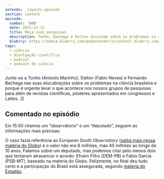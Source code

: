 ```yaml
---
extends: _layouts.episode
section: content
episode:
  number: '000'
  date: 2015-12-12
  title: Meça suas pesquisas
  description: Tonho, Bachega e Dalton discutem sobre os problemas na ciência brasileira e a urgência acerca da divulgação científica. 
  blubrry: https://media.blubrry.com/podentender/s/content.blubrry.com/podentender/PODEntender-000.mp3
tags:
  - ciência
  - divulgação científica
  - podcast
  - podcast de ciência
---
```


Junte-se a Tonho (Antonio Marinho), Dalton (Fabio Neves) e
Fernando Bachega nas suas elocubrações sobre os problemas na
ciência brasileira e porque é urgente levar o que acontece nos
nossos grupos de pesquisas para além de revistas científicas,
pôsteres apresentados em congressos e Lattes.  ;D

## Comentado no episódio

Em 15:50 citamos um “observátorio” e um “deputado”, seguem as
informações mais precisas:

O caso fazia referência ao _European South Observatory_
([saiba mais nessa matéria do Globo](http://oglobo.globo.com/blogs/sociencia/posts/2015/02/12/brasil-eso-uma-vergonha-que-nao-tem-fim-560939.asp))
e o valor não era 8 milhões,
mas 40 milhões ao longo de 10 anos. Falamos sobre um deputado,
mas podemos citar pelo menos dois que tentaram atravancar
o acordo: Efraim Filho (DEM-PB) e Fabio Garcia (PSB-MT), baseado
na materia do Globo. Felizmente, no final deu tudo certo e a
participação do Brasil está assegurada, segundo
[materia do Estadão](http://ciencia.estadao.com.br/blogs/herton-escobar/senado-ratifica-adesao-do-brasil-ao-eso/).